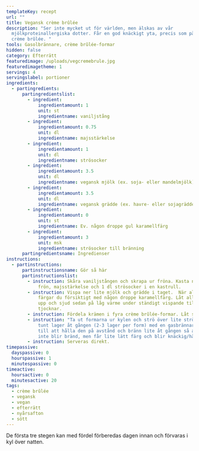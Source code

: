 ```yaml
---
templateKey: recept
url: ""
title: Vegansk crème brûlée
description: "Ser inte mycket ut för världen, men älskas av vår
  mjölkproteinallergiska dotter. Får en god knäckigt yta, precis som på vanlig
  crème brûlée. "
tools: Gasolbrännare, crème brûlée-formar
hidden: false
category: Efterrätt
featuredimage: /uploads/vegcremebrule.jpg
featuredimagetheme: 1
servings: 4
servingslabel: portioner
ingredients:
  - partingredients:
      partingredientslist:
        - ingredient:
            ingredientamount: 1
            unit: st
            ingredientname: vaniljstång
        - ingredient:
            ingredientamount: 0.75
            unit: dl
            ingredientname: majsstärkelse
        - ingredient:
            ingredientamount: 1
            unit: dl
            ingredientname: strösocker
        - ingredient:
            ingredientamount: 3.5
            unit: dl
            ingredientname: vegansk mjölk (ex. soja- eller mandelmjölk)
        - ingredient:
            ingredientamount: 3.5
            unit: dl
            ingredientname: vegansk grädde (ex. havre- eller sojagrädde)
        - ingredient:
            ingredientamount: 0
            unit: st
            ingredientname: Ev. någon droppe gul karamellfärg
        - ingredient:
            ingredientamount: 3
            unit: msk
            ingredientname: strösocker till bränning
      partingredientsname: Ingredienser
instructions:
  - partinstructions:
      partinstructionsname: Gör så här
      partinstructionslist:
        - instruction: Skåra vaniljstången och skrapa ur fröna. Kasta ner vaniljstång,
            frön, majsstärkelse och 1 dl strösocker i en kastrull.
        - instruction: Vispa ner lite mjölk och grädde i taget.  När allt är nedvispat
            färgar du försiktigt med någon droppe karamellfärg. Låt allt koka
            upp och sjud sedan på låg värme under ständigt vispande tills krämen
            tjocknar.
        - instruction: Fördela krämen i fyra crème brûlée-formar. Låt svalna helt i kylen.
        - instruction: "Ta ut formarna ur kylen och strö över lite strösocker. Bränn ett
            tunt lager åt gången (2-3 lager per form) med en gasbrännare. Se
            till att hålla den på avstånd och bränn lite åt gången så att ytan
            inte blir bränd, men får lite lätt färg och blir knäckig/hård. "
        - instruction: Serveras direkt.
timepassive:
  dayspassive: 0
  hourspassive: 1
  minutespassive: 0
timeactive:
  hoursactive: 0
  minutesactive: 20
tags:
  - crème brûlée
  - vegansk
  - vegan
  - efterrätt
  - nyårsafton
  - sött
---
```

D﻿e första tre stegen kan med fördel förberedas dagen innan och förvaras i kyl över natten.